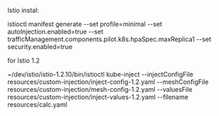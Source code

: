 Istio instal:

istioctl manifest generate --set profile=minimal --set autoInjection.enabled=true --set trafficManagement.components.pilot.k8s.hpaSpec.maxReplica1 --set security.enabled=true



for Istio 1.2

~/dev/istio/istio-1.2.10/bin/istioctl kube-inject --injectConfigFile resources/custom-injection/inject-config-1.2.yaml --meshConfigFile resources/custom-injection/mesh-config-1.2.yaml --valuesFile resources/custom-injection/inject-values-1.2.yaml --filename resources/calc.yaml 

